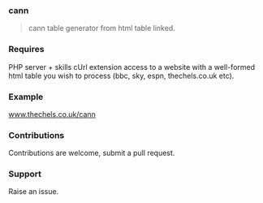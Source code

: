 ### cann

> cann table generator from html table linked.

### Requires

PHP server + skills
cUrl extension
access to a website with a well-formed html table you wish to process (bbc, sky, espn, thechels.co.uk etc).

### Example

www.thechels.co.uk/cann

### Contributions

Contributions are welcome, submit a pull request. 

### Support

Raise an issue.
